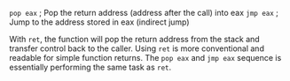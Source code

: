 `pop eax`          ; Pop the return address (address after the call) into eax
`jmp eax`          ; Jump to the address stored in eax (indirect jump)

With `ret`, the function will pop the return address from the stack and transfer control back to the caller. Using `ret` is more conventional and readable for simple function returns. The `pop eax` and `jmp eax` sequence is essentially performing the same task as `ret`.
